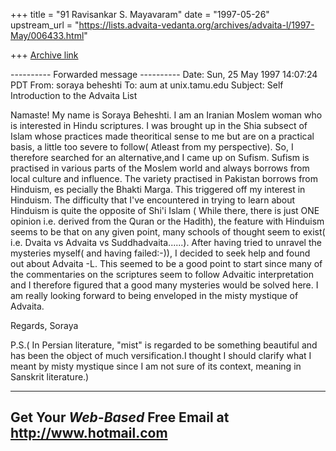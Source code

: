 +++
title = "91 Ravisankar S. Mayavaram"
date = "1997-05-26"
upstream_url = "https://lists.advaita-vedanta.org/archives/advaita-l/1997-May/006433.html"

+++
[Archive link](https://lists.advaita-vedanta.org/archives/advaita-l/1997-May/006433.html)

---------- Forwarded message ----------
Date: Sun, 25 May 1997 14:07:24 PDT
From: soraya beheshti <afsanehnajmabadi at hotmail.com>
To: aum at unix.tamu.edu
Subject: Self Introduction to the Advaita List

Namaste!
       My name is Soraya Beheshti. I am an Iranian Moslem woman
who is interested in Hindu scriptures. I was brought up in the
Shia subsect of Islam whose practices made theoritical sense to me
but are on a practical basis, a little too severe to follow( Atleast
from my perspective). So, I therefore searched for an alternative,and
I came up on Sufism. Sufism is practised in various parts of the Moslem world
and always borrows from local culture and influence.
 The variety practised in Pakistan borrows from Hinduism, es
pecially the Bhakti Marga. This triggered off my interest in
Hinduism.
        The difficulty that I've encountered in trying to
learn about Hinduism is quite the opposite of Shi'i Islam
( While there, there is just ONE opinion i.e. derived from
the Quran or the Hadith), the feature with Hinduism seems
to be that on any given point, many schools of thought seem to
exist( i.e. Dvaita vs Advaita vs Suddhadvaita......). After
having tried to unravel the mysteries myself( and having
failed:-)), I decided to seek help and found out about
Advaita -L. This seemed to be a good point to start since
many of the commentaries on the scriptures seem to follow
Advaitic interpretation and I therefore figured that a good
many mysteries would be solved here.
      I am really looking forward to being enveloped in the
misty mystique of Advaita.

  Regards,
  Soraya

P.S.( In Persian literature, "mist" is regarded to be something beautiful and
has been the object of much versification.I thought I should clarify what I
meant by misty mystique since I am not sure
of its context, meaning in Sanskrit literature.)





---------------------------------------------------------
Get Your *Web-Based* Free Email at http://www.hotmail.com
---------------------------------------------------------

